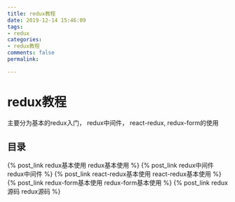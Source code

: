 ```yaml
---
title: redux教程
date: 2019-12-14 15:46:09
tags:
- redux
categories:
- redux教程
comments: false
permalink:

---
```


# redux教程

主要分为基本的redux入门， redux中间件， react-redux, redux-form的使用

## 目录

{% post_link redux基本使用 redux基本使用 %}
{% post_link redux中间件 redux中间件 %}
{% post_link react-redux基本使用 react-redux基本使用 %}
{% post_link redux-form基本使用 redux-form基本使用 %}
{% post_link redux源码 redux源码 %}
